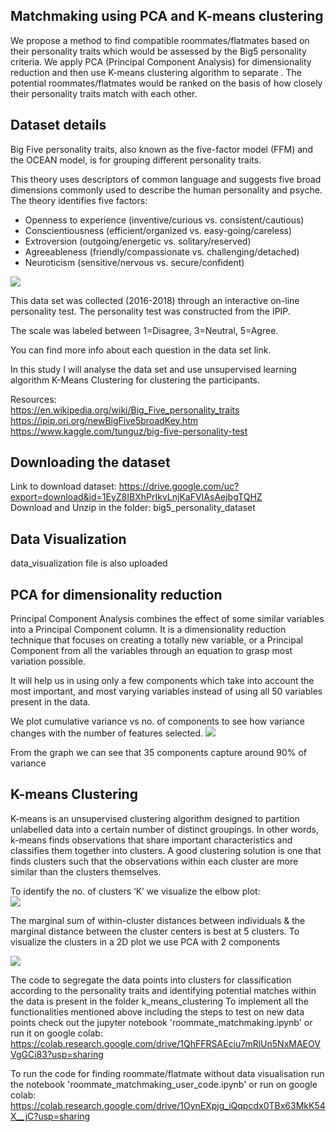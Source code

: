 ## Matchmaking using PCA and K-means clustering
We propose a method to find compatible roommates/flatmates based on their personality traits which 
would be assessed by the Big5 personality criteria. We apply PCA (Principal Component Analysis) for dimensionality reduction
and then use K-means clustering algorithm to separate . The potential roommates/flatmates would be ranked on the basis 
of how closely their personality traits match with each other.

## Dataset details

Big Five personality traits, also known as the five-factor model (FFM) and the OCEAN model, is for grouping different personality traits.

This theory uses descriptors of common language and suggests five broad dimensions commonly used to describe the human personality and psyche. The theory identifies five factors:

* Openness to experience (inventive/curious vs. consistent/cautious)
* Conscientiousness (efficient/organized vs. easy-going/careless)
* Extroversion (outgoing/energetic vs. solitary/reserved)
* Agreeableness (friendly/compassionate vs. challenging/detached)
* Neuroticism (sensitive/nervous vs. secure/confident)

![](https://drive.google.com/uc?id=1dbNj4UDAI9fRDpzo0t-RpvIOORStLZ4p)

This data set was collected (2016-2018) through an interactive on-line personality test. The personality test was constructed from the IPIP. 

The scale was labeled between 1=Disagree, 3=Neutral, 5=Agree.

You can find more info about each question in the data set link.

In this study I will analyse the data set and use unsupervised learning algorithm K-Means Clustering for clustering the participants.

Resources: \
https://en.wikipedia.org/wiki/Big_Five_personality_traits \
https://ipip.ori.org/newBigFive5broadKey.htm \
https://www.kaggle.com/tunguz/big-five-personality-test

## Downloading the dataset

Link to download dataset: https://drive.google.com/uc?export=download&id=1EyZ8IBXhPrIkvLnjKaFVIAsAejbgTQHZ
\
Download and Unzip in the folder: big5_personality_dataset

## Data Visualization
data_visualization file is also uploaded

## PCA for dimensionality reduction
Principal Component Analysis combines the effect of some similar variables into a Principal 
Component column. It is a dimensionality reduction technique that focuses on creating a totally 
new variable, or a Principal Component from all the variables through an equation to grasp most
variation possible. 

It will help us in using only a few components which take into account the most important, 
and most varying variables instead of using all 50 variables present in the data. 

We plot cumulative variance vs no. of components to see how variance changes with the number of features selected.
![](https://drive.google.com/uc?id=1W3n8ML7HRUQkI6CdHfPSYnq67WwFD-Y6)
 
From the graph we can see that 35 components capture around 90% of variance

 
## K-means Clustering
K-means is an unsupervised clustering algorithm designed to partition unlabelled 
data into a certain number of distinct groupings. In other words, k-means finds observations 
that share important characteristics and classifies them together into clusters. 
A good clustering solution is one that finds clusters such that the observations 
within each cluster are more similar than the clusters themselves. 

To identify the no. of clusters ‘K’ we visualize the elbow plot: \
![](https://drive.google.com/uc?id=1idWTVc5H8LCWCoJfL8NoPnyt5vH-3jiW) 

The marginal sum of within-cluster distances between individuals & the marginal distance between the 
cluster centers is best at 5 clusters.
To visualize the clusters in a 2D plot we use PCA with 2 components

![](https://drive.google.com/uc?id=1OREoblVlmo3cl0YtXeWCYGn26oD5GEfa)

The code to segregate the data points into clusters for classification according to the personality traits and identifying potential matches within the data is present in the folder k_means_clustering
To implement all the functionalities mentioned above including the steps to test on 
new data points check out the jupyter notebook 'roommate_matchmaking.ipynb' 
or run it on google colab: https://colab.research.google.com/drive/1QhFFRSAEciu7mRlUn5NxMAEOVVgGCi83?usp=sharing

To run the code for finding roommate/flatmate without data visualisation run the notebook 'roommate_matchmaking_user_code.ipynb' or run on google colab: https://colab.research.google.com/drive/1OynEXpjg_iQqpcdx0TBx63MkK54X__jC?usp=sharing

